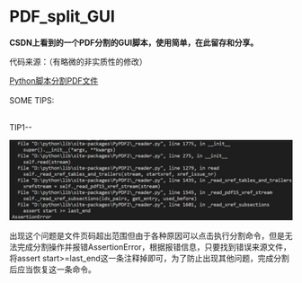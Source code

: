 # PDF_split_GUI
<b>CSDN上看到的一个PDF分割的GUI脚本，使用简单，在此留存和分享。</b><br>
<div>
  <p>代码来源：（有略微的非实质性的修改）</p>
  <a href="https://blog.csdn.net/u013185349/article/details/126383855">Python脚本分割PDF文件</a>
</div>
<br>
<div id="tips">
  <h>SOME TIPS:</h><br><br>
  <span id="tip1">
    <p>TIP1--</p>
    <img src="AssertionError.jpg">
    <p>出现这个问题是文件页码超出范围但由于各种原因可以点击执行分割命令，但是无法完成分割操作并报错AssertionError，根据报错信息，只要找到错误来源文件，将assert start>=last_end这一条注释掉即可，为了防止出现其他问题，完成分割后应当恢复这一条命令。</p>
  </span>
<div>

